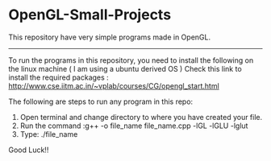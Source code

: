# OpenGL-Small-Projects
This repository have very simple programs made in OpenGL.
******************************************************************

To run the programs in this repository, you need to install the following on the linux machine ( I am using a ubuntu derived OS )
Check this link to install the required packages : http://www.cse.iitm.ac.in/~vplab/courses/CG/opengl_start.html

The following are steps to run any program in this repo:
1. Open terminal and change directory to where you have created your file.
2. Run the command :g++ -o  file_name  file_name.cpp -lGL -lGLU -lglut
3. Type: ./file_name

Good Luck!!
